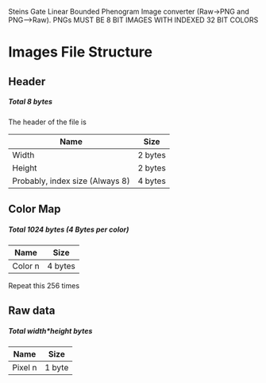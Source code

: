 Steins Gate Linear Bounded Phenogram Image converter (Raw->PNG and PNG-->Raw). PNGs MUST BE 8 BIT IMAGES WITH INDEXED 32 BIT COLORS

# Images File Structure

## Header
##### Total 8 bytes
The header of the file is

Name | Size |
--- | --- 
Width | 2 bytes 
Height | 2 bytes 
Probably, index size (Always 8) | 4 bytes 


## Color Map
##### Total 1024 bytes (4 Bytes per color)

Name | Size |
--- | --- 
Color n | 4 bytes

Repeat this 256 times

## Raw data
##### Total width*height bytes

Name | Size |
--- | --- 
Pixel n | 1 byte
